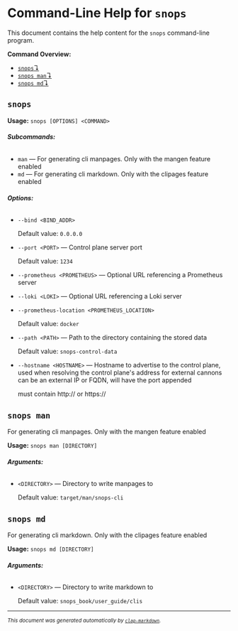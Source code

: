 # Command-Line Help for `snops`

This document contains the help content for the `snops` command-line program.

**Command Overview:**

* [`snops`↴](#snops)
* [`snops man`↴](#snops-man)
* [`snops md`↴](#snops-md)

## `snops`

**Usage:** `snops [OPTIONS] <COMMAND>`

###### **Subcommands:**

* `man` — For generating cli manpages. Only with the mangen feature enabled
* `md` — For generating cli markdown. Only with the clipages feature enabled

###### **Options:**

* `--bind <BIND_ADDR>`

  Default value: `0.0.0.0`
* `--port <PORT>` — Control plane server port

  Default value: `1234`
* `--prometheus <PROMETHEUS>` — Optional URL referencing a Prometheus server
* `--loki <LOKI>` — Optional URL referencing a Loki server
* `--prometheus-location <PROMETHEUS_LOCATION>`

  Default value: `docker`
* `--path <PATH>` — Path to the directory containing the stored data

  Default value: `snops-control-data`
* `--hostname <HOSTNAME>` — Hostname to advertise to the control plane, used when resolving the control plane's address for external cannons can be an external IP or FQDN, will have the port appended

   must contain http:// or https://



## `snops man`

For generating cli manpages. Only with the mangen feature enabled

**Usage:** `snops man [DIRECTORY]`

###### **Arguments:**

* `<DIRECTORY>` — Directory to write manpages to

  Default value: `target/man/snops-cli`



## `snops md`

For generating cli markdown. Only with the clipages feature enabled

**Usage:** `snops md [DIRECTORY]`

###### **Arguments:**

* `<DIRECTORY>` — Directory to write markdown to

  Default value: `snops_book/user_guide/clis`



<hr/>

<small><i>
    This document was generated automatically by
    <a href="https://crates.io/crates/clap-markdown"><code>clap-markdown</code></a>.
</i></small>
